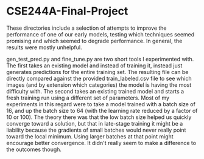 # CSE244A-Final-Project

These directories include a selection of attempts to improve the performance of one of our
early models, testing which techniques seemed promising and which seemed to degrade performance.
In general, the results were mostly unhelpful.

gen_test_pred.py and fine_tune.py are two short tools I experimented with.  The first takes
an existing model and instead of training it, instead just generates predictions for the
entire training set.  The resulting file can be directly compared against the provided
train_labeled.csv file to see which images (and by extension which categories) the model
is having the most difficulty with.  The second takes an existing trained model and starts
a fresh training run using a different set of parameters.  Most of my experiments in this regard
were to take a model trained with a batch size of 16, and up the batch size to 64 (with the learning
rate reduced by a factor of 10 or 100).  The theory there was that the low batch size helped us
quickly converge toward a solution, but that in late-stage training it might be a liability because
the gradients of small batches would never really point toward the local minimum.  Using larger
batches at that point might encourage better convergence.  It didn't really seem to make a difference
to the outcomes though.
